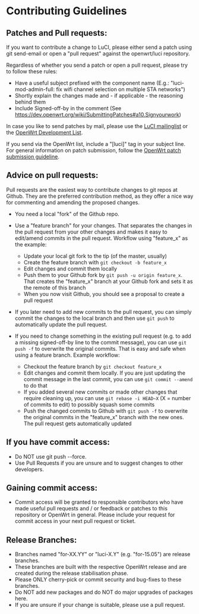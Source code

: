 # Contributing Guidelines

## Patches and Pull requests:

If you want to contribute a change to LuCI, please either send a patch using git send-email
or open a "pull request" against the openwrt/luci repository.

Regardless of whether you send a patch or open a pull request, please try to follow these rules:

* Have a useful subject prefixed with the component name
    (E.g.: "luci-mod-admin-full: fix wifi channel selection on multiple STA networks")
* Shortly explain the changes made and - if applicable - the reasoning behind them
* Include Signed-off-by in the comment
    (See <https://dev.openwrt.org/wiki/SubmittingPatches#a10.Signyourwork>)
	
In case you like to send patches by mail, please use the [LuCI mailinglist](https://lists.subsignal.org/mailman/listinfo/luci)
or the [OpenWrt Development List](https://lists.openwrt.org/cgi-bin/mailman/listinfo/openwrt-devel).

If you send via the OpenWrt list, include a "[luci]" tag in your subject line.
For general information on patch submission, follow the [OpenWrt patch submission guideline](https://dev.openwrt.org/wiki/SubmittingPatches).

## Advice on pull requests:

Pull requests are the easiest way to contribute changes to git repos at Github. They are the preferred contribution method, as they offer a nice way for commenting and amending the proposed changes.

* You need a local "fork" of the Github repo.
* Use a "feature branch" for your changes. That separates the changes in the pull request from your other changes and makes it easy to edit/amend commits in the pull request. Workflow using "feature_x" as the example:
  - Update your local git fork to the tip (of the master, usually)
  - Create the feature branch with `git checkout -b feature_x`
  - Edit changes and commit them locally
  - Push them to your Github fork by `git push -u origin feature_x`. That creates the "feature_x" branch at your Github fork and sets it as the remote of this branch
  - When you now visit Github, you should see a proposal to create a pull request

* If you later need to add new commits to the pull request, you can simply commit the changes to the local branch and then use `git push` to automatically update the pull request.

* If you need to change something in the existing pull request (e.g. to add a missing signed-off-by line to the commit message), you can use `git push -f` to overwrite the original commits. That is easy and safe when using a feature branch. Example workflow:
  - Checkout the feature branch by `git checkout feature_x`
  - Edit changes and commit them locally. If you are just updating the commit message in the last commit, you can use `git commit --amend` to do that
  - If you added several new commits or made other changes that require cleaning up, you can use `git rebase -i HEAD~X` (X = number of commits to edit) to possibly squash some commits
  - Push the changed commits to Github with `git push -f` to overwrite the original commits in the "feature_x" branch with the new ones. The pull request gets automatically updated

## If you have commit access:

* Do NOT use git push --force.
* Use Pull Requests if you are unsure and to suggest changes to other developers.

## Gaining commit access:

* Commit access will be granted to responsible contributors who have made
  useful pull requests and / or feedback or patches to this repository or
  OpenWrt in general. Please include your request for commit access in your
  next pull request or ticket.

## Release Branches:

* Branches named "for-XX.YY" or "luci-X.Y" (e.g. "for-15.05") are release branches.
* These branches are built with the respective OpenWrt release and are created
  during the release stabilisation phase.
* Please ONLY cherry-pick or commit security and bug-fixes to these branches.
* Do NOT add new packages and do NOT do major upgrades of packages here.
* If you are unsure if your change is suitable, please use a pull request.

